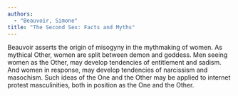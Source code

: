 ```yaml
---
authors:
  - "Beauvoir, Simone"
title: "The Second Sex: Facts and Myths"
---
```


Beauvoir asserts the origin of misogyny in the mythmaking of women. As
mythical Other, women are split between demon and goddess.  Men seeing
women as the Other, may develop tendencies of entitlement and sadism.
And women in response, may develop tendencies of narcissism and
masochism.  Such ideas of the One and the Other may be applied to
internet protest masculinities, both in position as the One and the
Other.


